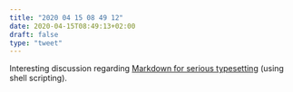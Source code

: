 ```yaml
---
title: "2020 04 15 08 49 12"
date: 2020-04-15T08:49:13+02:00
draft: false
type: "tweet"
---
```

Interesting discussion regarding [Markdown for serious typesetting](https://dave.autonoma.ca/blog/2019/05/22/typesetting-markdown-part-1/) (using shell scripting).
